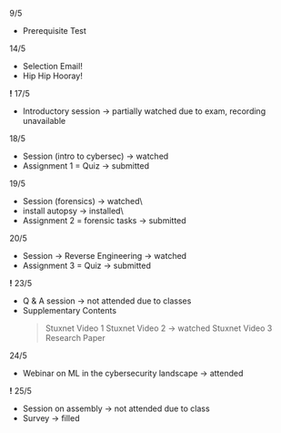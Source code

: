 9/5 
- Prerequisite Test

14/5 
- Selection Email! 
- Hip Hip Hooray!

**!** 17/5 
- Introductory session -> partially watched due to exam, recording unavailable

18/5 
- Session (intro to cybersec) -> watched
- Assignment 1 = Quiz -> submitted

19/5
- Session (forensics) -> watched\
- install autopsy -> installed\
- Assignment 2 = forensic tasks -> submitted

20/5
- Session -> Reverse Engineering -> watched
- Assignment 3 = Quiz -> submitted

**!** 23/5
- Q & A session -> not attended due to classes
- Supplementary Contents 
  > Stuxnet Video 1
  > Stuxnet Video 2 -> watched 
  > Stuxnet Video 3
  > Research Paper

24/5
- Webinar on ML in the cybersecurity landscape -> attended

**!** 25/5
- Session on assembly -> not attended due to class
- Survey -> filled 














